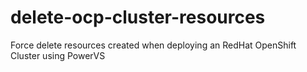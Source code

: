 # delete-ocp-cluster-resources
Force delete resources created when deploying an RedHat OpenShift Cluster using PowerVS
